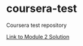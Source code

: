 # coursera-test
Coursera test repository

<a href="https://jadenhensley.github.io/coursera-test/module2-solution-new/">Link to Module 2 Solution</a>
